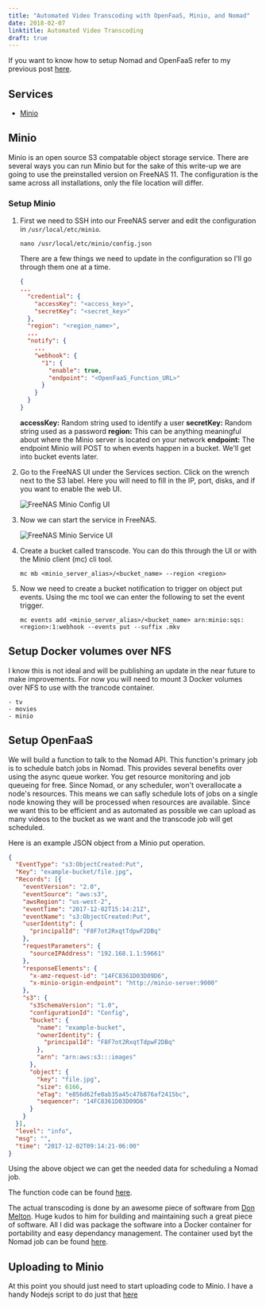 ```yaml
---
title: "Automated Video Transcoding with OpenFaaS, Minio, and Nomad"
date: 2018-02-07
linktitle: Automated Video Transcoding
draft: true
---
```


If you want to know how to setup Nomad and OpenFaaS refer to my previous post [here](https://charliepitkin.com/post/setup-openfaas-nomad/).

## Services
- [Minio](https://minio.io/)

## Minio
Minio is an open source S3 compatable object storage service. There are several ways you can run Minio but for the sake of this write-up we are going to use the preinstalled version on FreeNAS 11. The configuration is the same across all installations, only the file location will differ.

### Setup Minio

1. First we need to SSH into our FreeNAS server and edit the configuration in `/usr/local/etc/minio`.

    `nano /usr/local/etc/minio/config.json`

    There are a few things we need to update in the configuration so I'll go through them one at a time.

    ```json
    {
    ...
      "credential": {
        "accessKey": "<access_key>",
        "secretKey": "<secret_key>"
      },
      "region": "<region_name>",
      ...
      "notify": {
        ...
        "webhook": {
          "1": {
            "enable": true,
            "endpoint": "<OpenFaaS_Function_URL>"
          }
        }
      }
    }
    ```
    **accessKey:** Random string used to identify a user
    **secretKey:** Random string used as a password
    **region:** This can be anything meaningful about where the Minio server is located on your network
    **endpoint:** The endpoint Minio will POST to when events happen in a bucket. We'll get into bucket events later.

2. Go to the FreeNAS UI under the Services section. Click on the wrench next to the S3 label. Here you will need to fill in the IP, port, disks, and if you want to enable the web UI.

    ![FreeNAS Minio Config UI](img/minio-settings.png)

3. Now we can start the service in FreeNAS.

    ![FreeNAS Minio Service UI](img/minio-service-start.png)

4. Create a bucket called transcode. You can do this through the UI or with the Minio client (mc) cli tool.

    `mc mb <minio_server_alias>/<bucket_name> --region <region>`

5. Now we need to create a bucket notification to trigger on object put events. Using the mc tool we can enter the following to set the event trigger.

    `mc events add <minio_server_alias>/<bucket_name> arn:minio:sqs:<region>:1:webhook --events put --suffix .mkv`

## Setup Docker volumes over NFS

I know this is not ideal and will be publishing an update in the near future to make improvements. For now you will need to mount 3 Docker volumes over NFS to use with the trancode container.

    - tv
    - movies
    - minio

## Setup OpenFaaS

We will build a function to talk to the Nomad API. This function's primary job is to schedule batch jobs in Nomad. This provides several benefits over using the async queue worker. You get resource monitoring and job queueing for free. Since Nomad, or any scheduler, won't overallocate a node's resources. This means we can safly schedule lots of jobs on a single node knowing they will be processed when resources are available. Since we want this to be efficient and as automated as possible we can upload as many videos to the bucket as we want and the transcode job will get scheduled.

Here is an example JSON object from a Minio put operation.

```json
{
  "EventType": "s3:ObjectCreated:Put",
  "Key": "example-bucket/file.jpg",
  "Records": [{
    "eventVersion": "2.0",
    "eventSource": "aws:s3",
    "awsRegion": "us-west-2",
    "eventTime": "2017-12-02T15:14:21Z",
    "eventName": "s3:ObjectCreated:Put",
    "userIdentity": {
      "principalId": "F8F7ot2RxqtTdpwF2DBq"
    },
    "requestParameters": {
      "sourceIPAddress": "192.168.1.1:59661"
    },
    "responseElements": {
      "x-amz-request-id": "14FC8361D03D09D6",
      "x-minio-origin-endpoint": "http://minio-server:9000"
    },
    "s3": {
      "s3SchemaVersion": "1.0",
      "configurationId": "Config",
      "bucket": {
        "name": "example-bucket",
        "ownerIdentity": {
          "principalId": "F8F7ot2RxqtTdpwF2DBq"
        },
        "arn": "arn:aws:s3:::images"
      },
      "object": {
        "key": "file.jpg",
        "size": 6166,
        "eTag": "e856d62fe0ab35a45c47b876af2415bc",
        "sequencer": "14FC8361D03D09D6"
      }
    }
  }],
  "level": "info",
  "msg": "",
  "time": "2017-12-02T09:14:21-06:00"
}
```

Using the above object we can get the needed data for scheduling a Nomad job.

The function code can be found [here](https://github.com/cpitkin/nomad-openfaas-transcode-video).

The actual transcoding is done by an awesome piece of software from [Don Melton](https://github.com/donmelton/video_transcoding). Huge kudos to him for building and maintaining such a great piece of software. All I did was package the software into a Docker container for portability and easy dependancy management. The container used byt the Nomad job can be found [here](https://hub.docker.com/r/cpitkin/video_transcode/).

## Uploading to Minio

At this point you should just need to start uploading code to Minio. I have a handy Nodejs script to do just that [here](https://github.com/cpitkin/video-upload/releases)